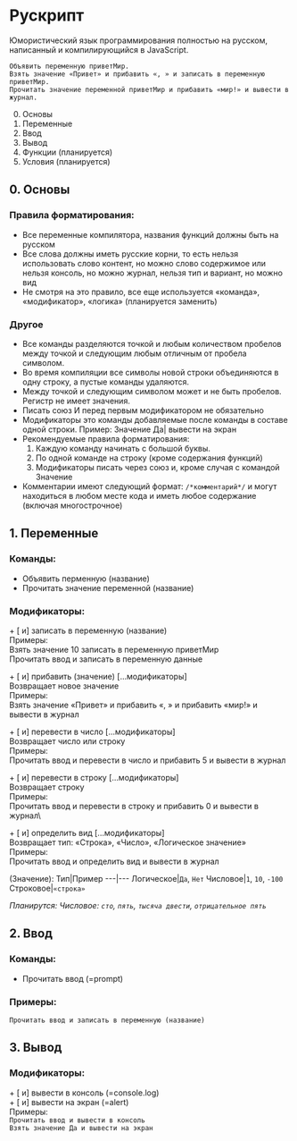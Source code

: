 # Рускрипт
Юмористический язык программирования полностью на русском, написанный и компилирующийся в JavaScript.

```
Объявить переменную приветМир.
Взять значение «Привет» и прибавить «, » и записать в переменную приветМир.
Прочитать значение переменной приветМир и прибавить «мир!» и вывести в журнал.
```

0. Основы
1. Переменные
2. Ввод
3. Вывод
4. Функции (планируется)
5. Условия (планируется)

## 0. Основы
### Правила форматирования:
- Все переменные компилятора, названия функций должны быть на русском
- Все слова должны иметь русские корни, то есть нельзя использовать слово контент, но можно слово содержимое или нельзя консоль, но можно журнал, нельзя тип и вариант, но можно вид
- Не смотря на это правило, все еще используется «команда», «модификатор», «логика» (планируется заменить)
### Другое
- Все команды разделяются точкой и любым количеством пробелов между точкой и следующим любым отличным от пробела символом.
- Во время компиляции все символы новой строки объединяются в одну строку, а пустые команды удаляются.
- Между точкой и следующим символом может и не быть пробелов. Регистр не имеет значения.
- Писать союз И перед первым модификатором не обязательно
- Модификаторы это команды добавляемые после команды в составе одной строки. Пример: Значение Да| вывести на экран
- Рекомендуемые правила форматирования:
  1. Каждую команду начинать с большой буквы.
  2. По одной команде на строку (кроме содержания функций)
  3. Модификаторы писать через союз и, кроме случая с командой Значение
- Комментарии имеют следующий формат: `/*комментарий*/` и могут находиться в любом месте кода и иметь любое содержание (включая многострочное)

## 1. Переменные
### Команды:
- Объявить перменную (название)
- Прочитать значение переменной (название)


### Модификаторы:
  \+ [ и] записать в переменную (название)\
    Примеры:\
      Взять значение 10 записать в переменную приветМир\
      Прочитать ввод и записать в переменную данные

  \+ [ и] прибавить (значение) [...модификаторы]\
    Возвращает новое значение\
      Примеры:\
        Взять значение «Привет» и прибавить «, » и прибавить «мир!» и вывести в журнал

  \+ [ и] перевести в число [...модификаторы]\
    Возвращает число или строку\
      Примеры:\
        Прочитать ввод и перевести в число и прибавить 5 и вывести в журнал

  \+ [ и] перевести в строку [...модификаторы]\
    Возвращает строку\
      Примеры:\
        Прочитать ввод и перевести в строку и прибавить 0 и вывести в журнал\

  \+ [ и] определить вид [...модификаторы]\
    Возвращает тип: «Строка», «Число», «Логическое значение»\
      Примеры:\
        Прочитать ввод и определить вид и вывести в журнал

  (Значение):
  Тип|Пример
  ---|---
  Логическое|`Да`, `Нет`
  Числовое|`1`, `10`, `-100`
  Строковое|`«строка»`
  
  *Планирутся: Числовое: `сто`, `пять`, `тысяча двести`, `отрицательное пять`*


## 2. Ввод
### Команды:
- Прочитать ввод (=prompt)

### Примеры:
  ```Прочитать ввод и записать в переменную (название)```

## 3. Вывод

### Модификаторы:
  \+ [ и] вывести в консоль (=console.log)\
  \+ [ и] вывести на экран (=alert)\
  Примеры:\
    ```Прочитать ввод и вывести в консоль```\
    ```Взять значение Да и вывести на экран```
